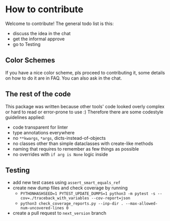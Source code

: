 # How to contribute

Welcome to contribute! The general todo list is this:

* discuss the idea in the chat
* get the informal approve
* go to Testing

## Color Schemes

If you have a nice color scheme, pls proceed to contributing it, some details on how to do it are in FAQ.
You can also ask in the chat.

## The rest of the code

This package was written because other tools' code looked overly complex or hard to read or error-prone to use :) 
Therefore there are some codestyle guidelines applied:
* code transparent for linter
* type annotations everywhere
* no `**kwargs`, `*args`, dicts-instead-of-objects
* no classes other than simple dataclasses with create-like methods
* naming that requires to remember as few things as possible
* no overrides with `if arg is None` logic inside

## Testing

* add new test cases using `assert_smart_equals_ref`
* create new dump files and check coverage by running
    * `PYTHONHASHSEED=1 PYTEST_UPDATE_DUMPS=1 python3 -m pytest -s --cov=./traceback_with_variables --cov-report=json`
    * `python3 check_coverage_reports.py --inp-dir . --max-allowed-num-uncovered-lines 0`
* create a pull request to `next_version` branch
